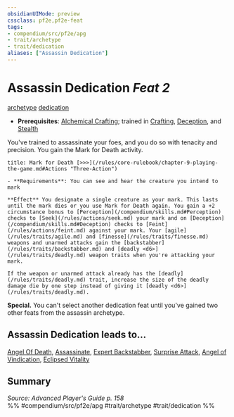 ```yaml
---
obsidianUIMode: preview
cssclass: pf2e,pf2e-feat
tags:
- compendium/src/pf2e/apg
- trait/archetype
- trait/dedication
aliases: ["Assassin Dedication"]
---
```

# Assassin Dedication  *Feat 2*  
[archetype](/rules/traits/archetype.md)  [dedication](/rules/traits/dedication.md)  

- **Prerequisites**: [Alchemical Crafting](/compendium/feats/alchemical-crafting.md); trained in [Crafting](/compendium/skills.md#Crafting), [Deception](/compendium/skills.md#Deception), and [Stealth](/compendium/skills.md#Stealth)

You've trained to assassinate your foes, and you do so with tenacity and precision. You gain the Mark for Death activity.

```ad-embed-ability
title: Mark for Death [>>>](/rules/core-rulebook/chapter-9-playing-the-game.md#Actions "Three-Action")

- **Requirements**: You can see and hear the creature you intend to mark

**Effect** You designate a single creature as your mark. This lasts until the mark dies or you use Mark for Death again. You gain a +2 circumstance bonus to [Perception](/compendium/skills.md#Perception) checks to [Seek](/rules/actions/seek.md) your mark and on [Deception](/compendium/skills.md#Deception) checks to [Feint](/rules/actions/feint.md) against your mark. Your [agile](/rules/traits/agile.md) and [finesse](/rules/traits/finesse.md) weapons and unarmed attacks gain the [backstabber](/rules/traits/backstabber.md) and [deadly <d6>](/rules/traits/deadly.md) weapon traits when you're attacking your mark.

If the weapon or unarmed attack already has the [deadly](/rules/traits/deadly.md) trait, increase the size of the deadly damage die by one step instead of giving it [deadly <d6>](/rules/traits/deadly.md).
```

**Special.** You can't select another dedication feat until you've gained two other feats from the assassin archetype.

## Assassin Dedication leads to...

[Angel Of Death](/compendium/feats/angel-of-death-apg.md), [Assassinate](/compendium/feats/assassinate-apg.md), [Expert Backstabber](/compendium/feats/expert-backstabber-apg.md), [Surprise Attack](/compendium/feats/surprise-attack-apg.md), [Angel of Vindication](/compendium/feats/angel-of-vindication-lokl.md), [Eclipsed Vitality](/compendium/feats/eclipsed-vitality-lokl.md)

## Summary

*Source: Advanced Player's Guide p. 158*  
%% #compendium/src/pf2e/apg #trait/archetype #trait/dedication %%